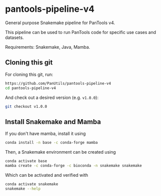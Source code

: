 # pantools-pipeline-v4
General purpose Snakemake pipeline for PanTools v4.

This pipeline can be used to run PanTools code for specific use cases and datasets.

Requirements: Snakemake, Java, Mamba.

## Cloning this git
For cloning this git, run:
```bash
https://github.com/PanUtils/pantools-pipeline-v4
cd pantools-pipeline-v4
```

And check out a desired version (e.g. `v1.0.0`):
```bash
git checkout v1.0.0
```

## Install Snakemake and Mamba
If you don't have mamba, install it using
```bash
conda install -n base -c conda-forge mamba
```

Then, a Snakemake environment can be created using
```bash
conda activate base
mamba create -c conda-forge -c bioconda -n snakemake snakemake
```

Which can be activated and verified with
```bash
conda activate snakemake
snakemake --help
```